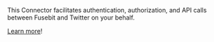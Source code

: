 This Connector facilitates authentication, authorization, and API calls between Fusebit and Twitter on your behalf.

[Learn more](https://developer.fusebit.io/docs/twitter)!

